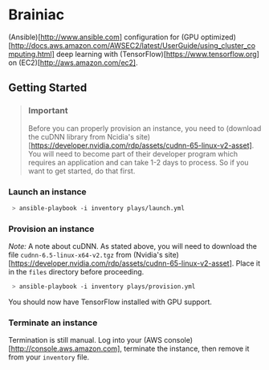 # Brainiac

(Ansible)[http://www.ansible.com] configuration for (GPU optimized)[http://docs.aws.amazon.com/AWSEC2/latest/UserGuide/using_cluster_computing.html] deep learning with (TensorFlow)[https://www.tensorflow.org] on (EC2)[http://aws.amazon.com/ec2].

## Getting Started

 > ### Important
 > Before you can properly provision an instance, you need to (download the cuDNN library from Ncidia's site)[https://developer.nvidia.com/rdp/assets/cudnn-65-linux-v2-asset]. You will need to become part of their developer program which requires an application and can take 1-2 days to process. So if you want to get started, do that first.

### Launch an instance

```sh
 > ansible-playbook -i inventory plays/launch.yml
```

### Provision an instance

*Note:* A note about cuDNN. As stated above, you will need to download the file `cudnn-6.5-linux-x64-v2.tgz` from (Nvidia's site)[https://developer.nvidia.com/rdp/assets/cudnn-65-linux-v2-asset]. Place it in the `files` directory before proceeding.

```sh
 > ansible-playbook -i inventory plays/provision.yml
```

You should now have TensorFlow installed with GPU support.

### Terminate an instance

Termination is still manual. Log into your (AWS console)[http://console.aws.amazon.com], terminate the instance, then remove it from your `inventory` file.
